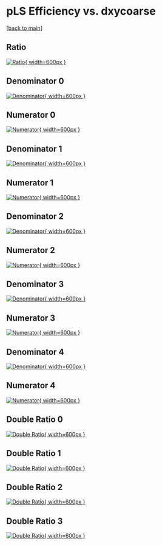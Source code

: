 # pLS Efficiency vs. dxycoarse

[[back to main](./)]



## Ratio

[![Ratio](../mtv/var/pLS_xtr_211_-1_eff_dxycoarse.png){ width=600px }](../mtv/var/pLS_xtr_211_-1_eff_dxycoarse.pdf)

## Denominator 0

[![Denominator](../mtv/den/pLS_xtr_211_-1_eff_dxycoarse_den0.png){ width=600px }](../mtv/den/pLS_xtr_211_-1_eff_dxycoarse_den0.pdf)

## Numerator 0

[![Numerator](../mtv/num/pLS_xtr_211_-1_eff_dxycoarse_num0.png){ width=600px }](../mtv/num/pLS_xtr_211_-1_eff_dxycoarse_num0.pdf)

## Denominator 1

[![Denominator](../mtv/den/pLS_xtr_211_-1_eff_dxycoarse_den1.png){ width=600px }](../mtv/den/pLS_xtr_211_-1_eff_dxycoarse_den1.pdf)

## Numerator 1

[![Numerator](../mtv/num/pLS_xtr_211_-1_eff_dxycoarse_num1.png){ width=600px }](../mtv/num/pLS_xtr_211_-1_eff_dxycoarse_num1.pdf)

## Denominator 2

[![Denominator](../mtv/den/pLS_xtr_211_-1_eff_dxycoarse_den2.png){ width=600px }](../mtv/den/pLS_xtr_211_-1_eff_dxycoarse_den2.pdf)

## Numerator 2

[![Numerator](../mtv/num/pLS_xtr_211_-1_eff_dxycoarse_num2.png){ width=600px }](../mtv/num/pLS_xtr_211_-1_eff_dxycoarse_num2.pdf)

## Denominator 3

[![Denominator](../mtv/den/pLS_xtr_211_-1_eff_dxycoarse_den3.png){ width=600px }](../mtv/den/pLS_xtr_211_-1_eff_dxycoarse_den3.pdf)

## Numerator 3

[![Numerator](../mtv/num/pLS_xtr_211_-1_eff_dxycoarse_num3.png){ width=600px }](../mtv/num/pLS_xtr_211_-1_eff_dxycoarse_num3.pdf)

## Denominator 4

[![Denominator](../mtv/den/pLS_xtr_211_-1_eff_dxycoarse_den4.png){ width=600px }](../mtv/den/pLS_xtr_211_-1_eff_dxycoarse_den4.pdf)

## Numerator 4

[![Numerator](../mtv/num/pLS_xtr_211_-1_eff_dxycoarse_num4.png){ width=600px }](../mtv/num/pLS_xtr_211_-1_eff_dxycoarse_num4.pdf)

## Double Ratio 0

[![Double Ratio](../mtv/ratio/pLS_xtr_211_-1_eff_dxycoarse_ratio0.png){ width=600px }](../mtv/ratio/pLS_xtr_211_-1_eff_dxycoarse_ratio0.pdf)

## Double Ratio 1

[![Double Ratio](../mtv/ratio/pLS_xtr_211_-1_eff_dxycoarse_ratio1.png){ width=600px }](../mtv/ratio/pLS_xtr_211_-1_eff_dxycoarse_ratio1.pdf)

## Double Ratio 2

[![Double Ratio](../mtv/ratio/pLS_xtr_211_-1_eff_dxycoarse_ratio2.png){ width=600px }](../mtv/ratio/pLS_xtr_211_-1_eff_dxycoarse_ratio2.pdf)

## Double Ratio 3

[![Double Ratio](../mtv/ratio/pLS_xtr_211_-1_eff_dxycoarse_ratio3.png){ width=600px }](../mtv/ratio/pLS_xtr_211_-1_eff_dxycoarse_ratio3.pdf)


